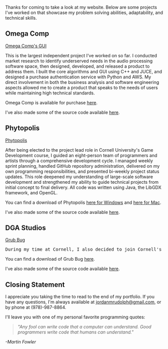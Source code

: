 
Thanks for coming to take a look at my website. Below are some projects I've worked on that showcase my problem solving abilities, adaptability, and technical skills.

## Omega Comp

[Omega Comp's GUI](oc_image.png)

This is the largest independent project I've worked on so far. I conducted market research to identify underserved needs in the audio processing software space, then designed, developed, and released a product to address them. I built the core algorithms and GUI using C++ and JUCE, and designed a purchase authentication service with Python and AWS. My direct involvement in both the business analysis and software engineering aspects allowed me to create a product that speaks to the needs of users while maintaining high technical standards.

Omega Comp is available for purchase [here](https://daybreakaudio.com/). 

I've also made some of the source code available [here](https://jordan-rudolph.github.io/404).

## Phytopolis

[Phytopolis](phytopolis_image.png)

After being elected to the project lead role in Cornell University's Game Development course, I guided an eight-person team of programmers and artists through a comprehensive development cycle. I managed weekly sprint planning, handled GitHub repository administration, delivered on my own programming responsibilities, and presented bi-weekly project status updates. This role deepened my understanding of large-scale software development and strengthened my ability to guide technical projects from initial concept to final delivery. All code was written using Java, the LibGDX framework, and OpenGL.

You can find a download of Phytopolis [here for Windows](https://gdiac.cs.cornell.edu/gdiac/showcase/gallery/phytopolis/Phytopolis-Win.zip) and [here for Mac](https://gdiac.cs.cornell.edu/gdiac/showcase/gallery/phytopolis/Phytopolis-Mac.zip). 

I've also made some of the source code available [here](https://jordan-rudolph.github.io/404).

## DGA Studios

[Grub Bug](gb_image.png)

<pre>During my time at Cornell, I also decided to join Cornell's game development team, DGA Studios. At this position, I coordinated audio design and integration into our Unity-based game development project, Grub Bug. This included designing real-time audio processing functions in C#, coordinating the tasks of a junior developer, and implementing spatialized audio functionality and logic across multiple objects and scripts. During this project, I also wore multiple hats, and functioned as a composer and sound designer in addition to a programmer.</pre>

You can find a download of Grub Bug [here](https://dgacornell.itch.io/grubbug).

I've also made some of the source code available [here](https://jordan-rudolph.github.io/404).

## Closing Statement

I appreciate you taking the time to read to the end of my portfolio. If you have any questions, I'm always available at [jordanmrudolph@gmail.com](mailto:jordanmrudolph@gmail.com), or by phone at (978)-987-8864. 

I'll leave you with one of my personal favorite programming quotes:

> _"Any fool can write code that a computer can understand._
> _Good programmers write code that humans can understand."_

_-Martin Fowler_
